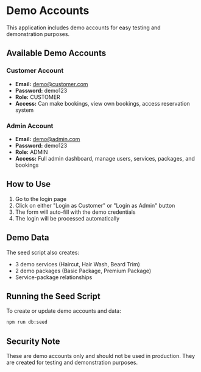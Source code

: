 # Demo Accounts

This application includes demo accounts for easy testing and demonstration purposes.

## Available Demo Accounts

### Customer Account
- **Email:** demo@customer.com
- **Password:** demo123
- **Role:** CUSTOMER
- **Access:** Can make bookings, view own bookings, access reservation system

### Admin Account
- **Email:** demo@admin.com
- **Password:** demo123
- **Role:** ADMIN
- **Access:** Full admin dashboard, manage users, services, packages, and bookings

## How to Use

1. Go to the login page
2. Click on either "Login as Customer" or "Login as Admin" button
3. The form will auto-fill with the demo credentials
4. The login will be processed automatically

## Demo Data

The seed script also creates:
- 3 demo services (Haircut, Hair Wash, Beard Trim)
- 2 demo packages (Basic Package, Premium Package)
- Service-package relationships

## Running the Seed Script

To create or update demo accounts and data:

```bash
npm run db:seed
```

## Security Note

These are demo accounts only and should not be used in production. They are created for testing and demonstration purposes.
